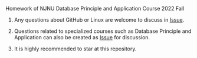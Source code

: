 Homework of NJNU Database Principle and Application Course 2022 Fall

1. Any questions about GitHub or Linux are welcome to discuss in [Issue](https://github.com/nnucsta/DB2022FALL/issues).

2. Questions related to specialized courses such as Database Principle and Application can also be created as [Issue](https://github.com/nnucsta/DB2022FALL/issues) for discussion.

3. It is highly recommended to star at this repository.
